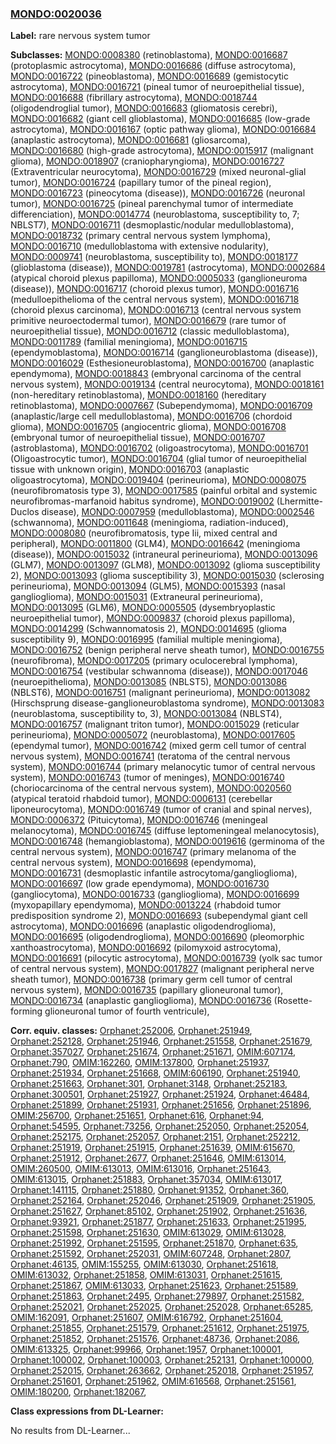 
### [MONDO:0020036](http://purl.obolibrary.org/obo/MONDO_0020036)
**Label:** rare nervous system tumor

**Subclasses:** [MONDO:0008380](http://purl.obolibrary.org/obo/MONDO_0008380) (retinoblastoma), [MONDO:0016687](http://purl.obolibrary.org/obo/MONDO_0016687) (protoplasmic astrocytoma), [MONDO:0016686](http://purl.obolibrary.org/obo/MONDO_0016686) (diffuse astrocytoma), [MONDO:0016722](http://purl.obolibrary.org/obo/MONDO_0016722) (pineoblastoma), [MONDO:0016689](http://purl.obolibrary.org/obo/MONDO_0016689) (gemistocytic astrocytoma), [MONDO:0016721](http://purl.obolibrary.org/obo/MONDO_0016721) (pineal tumor of neuroepithelial tissue), [MONDO:0016688](http://purl.obolibrary.org/obo/MONDO_0016688) (fibrillary astrocytoma), [MONDO:0018744](http://purl.obolibrary.org/obo/MONDO_0018744) (oligodendroglial tumor), [MONDO:0016683](http://purl.obolibrary.org/obo/MONDO_0016683) (gliomatosis cerebri), [MONDO:0016682](http://purl.obolibrary.org/obo/MONDO_0016682) (giant cell glioblastoma), [MONDO:0016685](http://purl.obolibrary.org/obo/MONDO_0016685) (low-grade astrocytoma), [MONDO:0016167](http://purl.obolibrary.org/obo/MONDO_0016167) (optic pathway glioma), [MONDO:0016684](http://purl.obolibrary.org/obo/MONDO_0016684) (anaplastic astrocytoma), [MONDO:0016681](http://purl.obolibrary.org/obo/MONDO_0016681) (gliosarcoma), [MONDO:0016680](http://purl.obolibrary.org/obo/MONDO_0016680) (high-grade astrocytoma), [MONDO:0015917](http://purl.obolibrary.org/obo/MONDO_0015917) (malignant glioma), [MONDO:0018907](http://purl.obolibrary.org/obo/MONDO_0018907) (craniopharyngioma), [MONDO:0016727](http://purl.obolibrary.org/obo/MONDO_0016727) (Extraventricular neurocytoma), [MONDO:0016729](http://purl.obolibrary.org/obo/MONDO_0016729) (mixed neuronal-glial tumor), [MONDO:0016724](http://purl.obolibrary.org/obo/MONDO_0016724) (papillary tumor of the pineal region), [MONDO:0016723](http://purl.obolibrary.org/obo/MONDO_0016723) (pineocytoma (disease)), [MONDO:0016726](http://purl.obolibrary.org/obo/MONDO_0016726) (neuronal tumor), [MONDO:0016725](http://purl.obolibrary.org/obo/MONDO_0016725) (pineal parenchymal tumor of intermediate differenciation), [MONDO:0014774](http://purl.obolibrary.org/obo/MONDO_0014774) (neuroblastoma, susceptibility to, 7; NBLST7), [MONDO:0016711](http://purl.obolibrary.org/obo/MONDO_0016711) (desmoplastic/nodular medulloblastoma), [MONDO:0018732](http://purl.obolibrary.org/obo/MONDO_0018732) (primary central nervous system lymphoma), [MONDO:0016710](http://purl.obolibrary.org/obo/MONDO_0016710) (medulloblastoma with extensive nodularity), [MONDO:0009741](http://purl.obolibrary.org/obo/MONDO_0009741) (neuroblastoma, susceptibility to), [MONDO:0018177](http://purl.obolibrary.org/obo/MONDO_0018177) (glioblastoma (disease)), [MONDO:0019781](http://purl.obolibrary.org/obo/MONDO_0019781) (astrocytoma), [MONDO:0002684](http://purl.obolibrary.org/obo/MONDO_0002684) (atypical choroid plexus papilloma), [MONDO:0005033](http://purl.obolibrary.org/obo/MONDO_0005033) (ganglioneuroma (disease)), [MONDO:0016717](http://purl.obolibrary.org/obo/MONDO_0016717) (choroid plexus tumor), [MONDO:0016716](http://purl.obolibrary.org/obo/MONDO_0016716) (medulloepithelioma of the central nervous system), [MONDO:0016718](http://purl.obolibrary.org/obo/MONDO_0016718) (choroid plexus carcinoma), [MONDO:0016713](http://purl.obolibrary.org/obo/MONDO_0016713) (central nervous system primitive neuroectodermal tumor), [MONDO:0016679](http://purl.obolibrary.org/obo/MONDO_0016679) (rare tumor of neuroepithelial tissue), [MONDO:0016712](http://purl.obolibrary.org/obo/MONDO_0016712) (classic medulloblastoma), [MONDO:0011789](http://purl.obolibrary.org/obo/MONDO_0011789) (familial meningioma), [MONDO:0016715](http://purl.obolibrary.org/obo/MONDO_0016715) (ependymoblastoma), [MONDO:0016714](http://purl.obolibrary.org/obo/MONDO_0016714) (ganglioneuroblastoma (disease)), [MONDO:0016029](http://purl.obolibrary.org/obo/MONDO_0016029) (Esthesioneuroblastoma), [MONDO:0016700](http://purl.obolibrary.org/obo/MONDO_0016700) (anaplastic ependymoma), [MONDO:0018843](http://purl.obolibrary.org/obo/MONDO_0018843) (embryonal carcinoma of the central nervous system), [MONDO:0019134](http://purl.obolibrary.org/obo/MONDO_0019134) (central neurocytoma), [MONDO:0018161](http://purl.obolibrary.org/obo/MONDO_0018161) (non-hereditary retinoblastoma), [MONDO:0018160](http://purl.obolibrary.org/obo/MONDO_0018160) (hereditary retinoblastoma), [MONDO:0007667](http://purl.obolibrary.org/obo/MONDO_0007667) (Subependymoma), [MONDO:0016709](http://purl.obolibrary.org/obo/MONDO_0016709) (anaplastic/large cell medulloblastoma), [MONDO:0016706](http://purl.obolibrary.org/obo/MONDO_0016706) (chordoid glioma), [MONDO:0016705](http://purl.obolibrary.org/obo/MONDO_0016705) (angiocentric glioma), [MONDO:0016708](http://purl.obolibrary.org/obo/MONDO_0016708) (embryonal tumor of neuroepithelial tissue), [MONDO:0016707](http://purl.obolibrary.org/obo/MONDO_0016707) (astroblastoma), [MONDO:0016702](http://purl.obolibrary.org/obo/MONDO_0016702) (oligoastrocytoma), [MONDO:0016701](http://purl.obolibrary.org/obo/MONDO_0016701) (Oligoastrocytic tumor), [MONDO:0016704](http://purl.obolibrary.org/obo/MONDO_0016704) (glial tumor of neuroepithelial tissue with unknown origin), [MONDO:0016703](http://purl.obolibrary.org/obo/MONDO_0016703) (anaplastic oligoastrocytoma), [MONDO:0019404](http://purl.obolibrary.org/obo/MONDO_0019404) (perineurioma), [MONDO:0008075](http://purl.obolibrary.org/obo/MONDO_0008075) (neurofibromatosis type 3), [MONDO:0017585](http://purl.obolibrary.org/obo/MONDO_0017585) (painful orbital and systemic neurofibromas-marfanoid habitus syndrome), [MONDO:0019002](http://purl.obolibrary.org/obo/MONDO_0019002) (Lhermitte-Duclos disease), [MONDO:0007959](http://purl.obolibrary.org/obo/MONDO_0007959) (medulloblastoma), [MONDO:0002546](http://purl.obolibrary.org/obo/MONDO_0002546) (schwannoma), [MONDO:0011648](http://purl.obolibrary.org/obo/MONDO_0011648) (meningioma, radiation-induced), [MONDO:0008080](http://purl.obolibrary.org/obo/MONDO_0008080) (neurofibromatosis, type Iii, mixed central and peripheral), [MONDO:0011800](http://purl.obolibrary.org/obo/MONDO_0011800) (GLM4), [MONDO:0016642](http://purl.obolibrary.org/obo/MONDO_0016642) (meningioma (disease)), [MONDO:0015032](http://purl.obolibrary.org/obo/MONDO_0015032) (intraneural perineurioma), [MONDO:0013096](http://purl.obolibrary.org/obo/MONDO_0013096) (GLM7), [MONDO:0013097](http://purl.obolibrary.org/obo/MONDO_0013097) (GLM8), [MONDO:0013092](http://purl.obolibrary.org/obo/MONDO_0013092) (glioma susceptibility 2), [MONDO:0013093](http://purl.obolibrary.org/obo/MONDO_0013093) (glioma susceptibility 3), [MONDO:0015030](http://purl.obolibrary.org/obo/MONDO_0015030) (sclerosing perineurioma), [MONDO:0013094](http://purl.obolibrary.org/obo/MONDO_0013094) (GLM5), [MONDO:0015393](http://purl.obolibrary.org/obo/MONDO_0015393) (nasal ganglioglioma), [MONDO:0015031](http://purl.obolibrary.org/obo/MONDO_0015031) (Extraneural perineurioma), [MONDO:0013095](http://purl.obolibrary.org/obo/MONDO_0013095) (GLM6), [MONDO:0005505](http://purl.obolibrary.org/obo/MONDO_0005505) (dysembryoplastic neuroepithelial tumor), [MONDO:0009837](http://purl.obolibrary.org/obo/MONDO_0009837) (choroid plexus papilloma), [MONDO:0014299](http://purl.obolibrary.org/obo/MONDO_0014299) (Schwannomatosis 2), [MONDO:0014695](http://purl.obolibrary.org/obo/MONDO_0014695) (glioma susceptibility 9), [MONDO:0016995](http://purl.obolibrary.org/obo/MONDO_0016995) (familial multiple meningioma), [MONDO:0016752](http://purl.obolibrary.org/obo/MONDO_0016752) (benign peripheral nerve sheath tumor), [MONDO:0016755](http://purl.obolibrary.org/obo/MONDO_0016755) (neurofibroma), [MONDO:0017205](http://purl.obolibrary.org/obo/MONDO_0017205) (primary oculocerebral lymphoma), [MONDO:0016754](http://purl.obolibrary.org/obo/MONDO_0016754) (vestibular schwannoma (disease)), [MONDO:0017046](http://purl.obolibrary.org/obo/MONDO_0017046) (neuroepithelioma), [MONDO:0013085](http://purl.obolibrary.org/obo/MONDO_0013085) (NBLST5), [MONDO:0013086](http://purl.obolibrary.org/obo/MONDO_0013086) (NBLST6), [MONDO:0016751](http://purl.obolibrary.org/obo/MONDO_0016751) (malignant perineurioma), [MONDO:0013082](http://purl.obolibrary.org/obo/MONDO_0013082) (Hirschsprung disease-ganglioneuroblastoma syndrome), [MONDO:0013083](http://purl.obolibrary.org/obo/MONDO_0013083) (neuroblastoma, susceptibility to, 3), [MONDO:0013084](http://purl.obolibrary.org/obo/MONDO_0013084) (NBLST4), [MONDO:0016757](http://purl.obolibrary.org/obo/MONDO_0016757) (malignant triton tumor), [MONDO:0015029](http://purl.obolibrary.org/obo/MONDO_0015029) (reticular perineurioma), [MONDO:0005072](http://purl.obolibrary.org/obo/MONDO_0005072) (neuroblastoma), [MONDO:0017605](http://purl.obolibrary.org/obo/MONDO_0017605) (ependymal tumor), [MONDO:0016742](http://purl.obolibrary.org/obo/MONDO_0016742) (mixed germ cell tumor of central nervous system), [MONDO:0016741](http://purl.obolibrary.org/obo/MONDO_0016741) (teratoma of the central nervous system), [MONDO:0016744](http://purl.obolibrary.org/obo/MONDO_0016744) (primary melanocytic tumor of central nervous system), [MONDO:0016743](http://purl.obolibrary.org/obo/MONDO_0016743) (tumor of meninges), [MONDO:0016740](http://purl.obolibrary.org/obo/MONDO_0016740) (choriocarcinoma of the central nervous system), [MONDO:0020560](http://purl.obolibrary.org/obo/MONDO_0020560) (atypical teratoid rhabdoid tumor), [MONDO:0006131](http://purl.obolibrary.org/obo/MONDO_0006131) (cerebellar liponeurocytoma), [MONDO:0016749](http://purl.obolibrary.org/obo/MONDO_0016749) (tumor of cranial and spinal nerves), [MONDO:0006372](http://purl.obolibrary.org/obo/MONDO_0006372) (Pituicytoma), [MONDO:0016746](http://purl.obolibrary.org/obo/MONDO_0016746) (meningeal melanocytoma), [MONDO:0016745](http://purl.obolibrary.org/obo/MONDO_0016745) (diffuse leptomeningeal melanocytosis), [MONDO:0016748](http://purl.obolibrary.org/obo/MONDO_0016748) (hemangioblastoma), [MONDO:0019616](http://purl.obolibrary.org/obo/MONDO_0019616) (germinoma of the central nervous system), [MONDO:0016747](http://purl.obolibrary.org/obo/MONDO_0016747) (primary melanoma of the central nervous system), [MONDO:0016698](http://purl.obolibrary.org/obo/MONDO_0016698) (ependymoma), [MONDO:0016731](http://purl.obolibrary.org/obo/MONDO_0016731) (desmoplastic infantile astrocytoma/ganglioglioma), [MONDO:0016697](http://purl.obolibrary.org/obo/MONDO_0016697) (low grade ependymoma), [MONDO:0016730](http://purl.obolibrary.org/obo/MONDO_0016730) (gangliocytoma), [MONDO:0016733](http://purl.obolibrary.org/obo/MONDO_0016733) (ganglioglioma), [MONDO:0016699](http://purl.obolibrary.org/obo/MONDO_0016699) (myxopapillary ependymoma), [MONDO:0013224](http://purl.obolibrary.org/obo/MONDO_0013224) (rhabdoid tumor predisposition syndrome 2), [MONDO:0016693](http://purl.obolibrary.org/obo/MONDO_0016693) (subependymal giant cell astrocytoma), [MONDO:0016696](http://purl.obolibrary.org/obo/MONDO_0016696) (anaplastic oligodendroglioma), [MONDO:0016695](http://purl.obolibrary.org/obo/MONDO_0016695) (oligodendroglioma), [MONDO:0016690](http://purl.obolibrary.org/obo/MONDO_0016690) (pleomorphic xanthoastrocytoma), [MONDO:0016692](http://purl.obolibrary.org/obo/MONDO_0016692) (pilomyxoid astrocytoma), [MONDO:0016691](http://purl.obolibrary.org/obo/MONDO_0016691) (pilocytic astrocytoma), [MONDO:0016739](http://purl.obolibrary.org/obo/MONDO_0016739) (yolk sac tumor of central nervous system), [MONDO:0017827](http://purl.obolibrary.org/obo/MONDO_0017827) (malignant peripheral nerve sheath tumor), [MONDO:0016738](http://purl.obolibrary.org/obo/MONDO_0016738) (primary germ cell tumor of central nervous system), [MONDO:0016735](http://purl.obolibrary.org/obo/MONDO_0016735) (papillary glioneuronal tumor), [MONDO:0016734](http://purl.obolibrary.org/obo/MONDO_0016734) (anaplastic ganglioglioma), [MONDO:0016736](http://purl.obolibrary.org/obo/MONDO_0016736) (Rosette-forming glioneuronal tumor of fourth ventricule), 

**Corr. equiv. classes:** [Orphanet:252006](http://www.orpha.net/ORDO/Orphanet_252006), [Orphanet:251949](http://www.orpha.net/ORDO/Orphanet_251949), [Orphanet:252128](http://www.orpha.net/ORDO/Orphanet_252128), [Orphanet:251946](http://www.orpha.net/ORDO/Orphanet_251946), [Orphanet:251558](http://www.orpha.net/ORDO/Orphanet_251558), [Orphanet:251679](http://www.orpha.net/ORDO/Orphanet_251679), [Orphanet:357027](http://www.orpha.net/ORDO/Orphanet_357027), [Orphanet:251674](http://www.orpha.net/ORDO/Orphanet_251674), [Orphanet:251671](http://www.orpha.net/ORDO/Orphanet_251671), [OMIM:607174](http://purl.obolibrary.org/obo/OMIM_607174), [Orphanet:790](http://www.orpha.net/ORDO/Orphanet_790), [OMIM:162260](http://purl.obolibrary.org/obo/OMIM_162260), [OMIM:137800](http://purl.obolibrary.org/obo/OMIM_137800), [Orphanet:251937](http://www.orpha.net/ORDO/Orphanet_251937), [Orphanet:251934](http://www.orpha.net/ORDO/Orphanet_251934), [Orphanet:251668](http://www.orpha.net/ORDO/Orphanet_251668), [OMIM:606190](http://purl.obolibrary.org/obo/OMIM_606190), [Orphanet:251940](http://www.orpha.net/ORDO/Orphanet_251940), [Orphanet:251663](http://www.orpha.net/ORDO/Orphanet_251663), [Orphanet:301](http://www.orpha.net/ORDO/Orphanet_301), [Orphanet:3148](http://www.orpha.net/ORDO/Orphanet_3148), [Orphanet:252183](http://www.orpha.net/ORDO/Orphanet_252183), [Orphanet:300501](http://www.orpha.net/ORDO/Orphanet_300501), [Orphanet:251927](http://www.orpha.net/ORDO/Orphanet_251927), [Orphanet:251924](http://www.orpha.net/ORDO/Orphanet_251924), [Orphanet:46484](http://www.orpha.net/ORDO/Orphanet_46484), [Orphanet:251899](http://www.orpha.net/ORDO/Orphanet_251899), [Orphanet:251931](http://www.orpha.net/ORDO/Orphanet_251931), [Orphanet:251656](http://www.orpha.net/ORDO/Orphanet_251656), [Orphanet:251896](http://www.orpha.net/ORDO/Orphanet_251896), [OMIM:256700](http://purl.obolibrary.org/obo/OMIM_256700), [Orphanet:251651](http://www.orpha.net/ORDO/Orphanet_251651), [Orphanet:616](http://www.orpha.net/ORDO/Orphanet_616), [Orphanet:94](http://www.orpha.net/ORDO/Orphanet_94), [Orphanet:54595](http://www.orpha.net/ORDO/Orphanet_54595), [Orphanet:73256](http://www.orpha.net/ORDO/Orphanet_73256), [Orphanet:252050](http://www.orpha.net/ORDO/Orphanet_252050), [Orphanet:252054](http://www.orpha.net/ORDO/Orphanet_252054), [Orphanet:252175](http://www.orpha.net/ORDO/Orphanet_252175), [Orphanet:252057](http://www.orpha.net/ORDO/Orphanet_252057), [Orphanet:2151](http://www.orpha.net/ORDO/Orphanet_2151), [Orphanet:252212](http://www.orpha.net/ORDO/Orphanet_252212), [Orphanet:251919](http://www.orpha.net/ORDO/Orphanet_251919), [Orphanet:251915](http://www.orpha.net/ORDO/Orphanet_251915), [Orphanet:251639](http://www.orpha.net/ORDO/Orphanet_251639), [OMIM:615670](http://purl.obolibrary.org/obo/OMIM_615670), [Orphanet:251912](http://www.orpha.net/ORDO/Orphanet_251912), [Orphanet:2677](http://www.orpha.net/ORDO/Orphanet_2677), [Orphanet:251646](http://www.orpha.net/ORDO/Orphanet_251646), [OMIM:613014](http://purl.obolibrary.org/obo/OMIM_613014), [OMIM:260500](http://purl.obolibrary.org/obo/OMIM_260500), [OMIM:613013](http://purl.obolibrary.org/obo/OMIM_613013), [OMIM:613016](http://purl.obolibrary.org/obo/OMIM_613016), [Orphanet:251643](http://www.orpha.net/ORDO/Orphanet_251643), [OMIM:613015](http://purl.obolibrary.org/obo/OMIM_613015), [Orphanet:251883](http://www.orpha.net/ORDO/Orphanet_251883), [Orphanet:357034](http://www.orpha.net/ORDO/Orphanet_357034), [OMIM:613017](http://purl.obolibrary.org/obo/OMIM_613017), [Orphanet:141115](http://www.orpha.net/ORDO/Orphanet_141115), [Orphanet:251880](http://www.orpha.net/ORDO/Orphanet_251880), [Orphanet:91352](http://www.orpha.net/ORDO/Orphanet_91352), [Orphanet:360](http://www.orpha.net/ORDO/Orphanet_360), [Orphanet:252164](http://www.orpha.net/ORDO/Orphanet_252164), [Orphanet:252046](http://www.orpha.net/ORDO/Orphanet_252046), [Orphanet:251909](http://www.orpha.net/ORDO/Orphanet_251909), [Orphanet:251905](http://www.orpha.net/ORDO/Orphanet_251905), [Orphanet:251627](http://www.orpha.net/ORDO/Orphanet_251627), [Orphanet:85102](http://www.orpha.net/ORDO/Orphanet_85102), [Orphanet:251902](http://www.orpha.net/ORDO/Orphanet_251902), [Orphanet:251636](http://www.orpha.net/ORDO/Orphanet_251636), [Orphanet:93921](http://www.orpha.net/ORDO/Orphanet_93921), [Orphanet:251877](http://www.orpha.net/ORDO/Orphanet_251877), [Orphanet:251633](http://www.orpha.net/ORDO/Orphanet_251633), [Orphanet:251995](http://www.orpha.net/ORDO/Orphanet_251995), [Orphanet:251598](http://www.orpha.net/ORDO/Orphanet_251598), [Orphanet:251630](http://www.orpha.net/ORDO/Orphanet_251630), [OMIM:613029](http://purl.obolibrary.org/obo/OMIM_613029), [OMIM:613028](http://purl.obolibrary.org/obo/OMIM_613028), [Orphanet:251992](http://www.orpha.net/ORDO/Orphanet_251992), [Orphanet:251595](http://www.orpha.net/ORDO/Orphanet_251595), [Orphanet:251870](http://www.orpha.net/ORDO/Orphanet_251870), [Orphanet:635](http://www.orpha.net/ORDO/Orphanet_635), [Orphanet:251592](http://www.orpha.net/ORDO/Orphanet_251592), [Orphanet:252031](http://www.orpha.net/ORDO/Orphanet_252031), [OMIM:607248](http://purl.obolibrary.org/obo/OMIM_607248), [Orphanet:2807](http://www.orpha.net/ORDO/Orphanet_2807), [Orphanet:46135](http://www.orpha.net/ORDO/Orphanet_46135), [OMIM:155255](http://purl.obolibrary.org/obo/OMIM_155255), [OMIM:613030](http://purl.obolibrary.org/obo/OMIM_613030), [Orphanet:251618](http://www.orpha.net/ORDO/Orphanet_251618), [OMIM:613032](http://purl.obolibrary.org/obo/OMIM_613032), [Orphanet:251858](http://www.orpha.net/ORDO/Orphanet_251858), [OMIM:613031](http://purl.obolibrary.org/obo/OMIM_613031), [Orphanet:251615](http://www.orpha.net/ORDO/Orphanet_251615), [Orphanet:251867](http://www.orpha.net/ORDO/Orphanet_251867), [OMIM:613033](http://purl.obolibrary.org/obo/OMIM_613033), [Orphanet:251623](http://www.orpha.net/ORDO/Orphanet_251623), [Orphanet:251589](http://www.orpha.net/ORDO/Orphanet_251589), [Orphanet:251863](http://www.orpha.net/ORDO/Orphanet_251863), [Orphanet:2495](http://www.orpha.net/ORDO/Orphanet_2495), [Orphanet:279897](http://www.orpha.net/ORDO/Orphanet_279897), [Orphanet:251582](http://www.orpha.net/ORDO/Orphanet_251582), [Orphanet:252021](http://www.orpha.net/ORDO/Orphanet_252021), [Orphanet:252025](http://www.orpha.net/ORDO/Orphanet_252025), [Orphanet:252028](http://www.orpha.net/ORDO/Orphanet_252028), [Orphanet:65285](http://www.orpha.net/ORDO/Orphanet_65285), [OMIM:162091](http://purl.obolibrary.org/obo/OMIM_162091), [Orphanet:251607](http://www.orpha.net/ORDO/Orphanet_251607), [OMIM:616792](http://purl.obolibrary.org/obo/OMIM_616792), [Orphanet:251604](http://www.orpha.net/ORDO/Orphanet_251604), [Orphanet:251855](http://www.orpha.net/ORDO/Orphanet_251855), [Orphanet:251579](http://www.orpha.net/ORDO/Orphanet_251579), [Orphanet:251612](http://www.orpha.net/ORDO/Orphanet_251612), [Orphanet:251975](http://www.orpha.net/ORDO/Orphanet_251975), [Orphanet:251852](http://www.orpha.net/ORDO/Orphanet_251852), [Orphanet:251576](http://www.orpha.net/ORDO/Orphanet_251576), [Orphanet:48736](http://www.orpha.net/ORDO/Orphanet_48736), [Orphanet:2086](http://www.orpha.net/ORDO/Orphanet_2086), [OMIM:613325](http://purl.obolibrary.org/obo/OMIM_613325), [Orphanet:99966](http://www.orpha.net/ORDO/Orphanet_99966), [Orphanet:1957](http://www.orpha.net/ORDO/Orphanet_1957), [Orphanet:100001](http://www.orpha.net/ORDO/Orphanet_100001), [Orphanet:100002](http://www.orpha.net/ORDO/Orphanet_100002), [Orphanet:100003](http://www.orpha.net/ORDO/Orphanet_100003), [Orphanet:252131](http://www.orpha.net/ORDO/Orphanet_252131), [Orphanet:100000](http://www.orpha.net/ORDO/Orphanet_100000), [Orphanet:252015](http://www.orpha.net/ORDO/Orphanet_252015), [Orphanet:263662](http://www.orpha.net/ORDO/Orphanet_263662), [Orphanet:252018](http://www.orpha.net/ORDO/Orphanet_252018), [Orphanet:251957](http://www.orpha.net/ORDO/Orphanet_251957), [Orphanet:251601](http://www.orpha.net/ORDO/Orphanet_251601), [Orphanet:251962](http://www.orpha.net/ORDO/Orphanet_251962), [OMIM:616568](http://purl.obolibrary.org/obo/OMIM_616568), [Orphanet:251561](http://www.orpha.net/ORDO/Orphanet_251561), [OMIM:180200](http://purl.obolibrary.org/obo/OMIM_180200), [Orphanet:182067](http://www.orpha.net/ORDO/Orphanet_182067), 

**Class expressions from DL-Learner:**

No results from DL-Learner...



